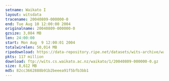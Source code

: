 ```yaml
---
setname: Waikato I
layout: witsdata
tracename: 20040809-000000-0
end: Tue Aug 10 12:00:00 2004
originalname: 20040809-000000-0
gzsize: 3,084 MB
len: 24:00:00
start: Mon Aug  9 12:00:01 2004
totalwirelen: 50,014 MB
ripedownload: https://data-repository.ripe.net/datasets/wits-archive/waikato/1/20040809-000000-0.gz
pkts: 117 million
download: ftp://wits.cs.waikato.ac.nz/waikato/1/20040809-000000-0.gz
size: 8,612 MB
md5: 82cc3662888b91b2beeea91f5bfb3bb1
---
```

